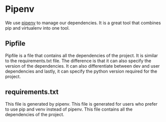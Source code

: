 # Pipenv

We use [pipenv](https://pipenv.readthedocs.io/en/latest/) to manage our dependencies. It is a great tool that combines pip and virtualenv into one tool.

## Pipfile

Pipfile is a file that contains all the dependencies of the project. It is similar to the requirements.txt file. The difference is that it can also specify the version of the dependencies. It can also differentiate between dev and user dependencies and lastly, it can specify the python version required for the project.

## requirements.txt

This file is generated by pipenv. This file is generated for users who prefer to use pip and venv instead of pipenv. This file contains all the dependencies of the project.